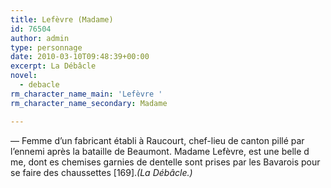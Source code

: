 ```yaml
---
title: Lefèvre (Madame)
id: 76504
author: admin
type: personnage
date: 2010-03-10T09:48:39+00:00
excerpt: La Débâcle
novel:
  - debacle
rm_character_name_main: 'Lefèvre '
rm_character_name_secondary: Madame

---
```

— Femme d&rsquo;un fabricant établi à Raucourt, chef-lieu de canton pillé par l&rsquo;ennemi après la bataille de Beaumont. Madame Lefèvre, est une belle d me, dont es chemises garnies de dentelle sont prises par les Bavarois pour se faire des chaussettes [169]._(La Débâcle.)_